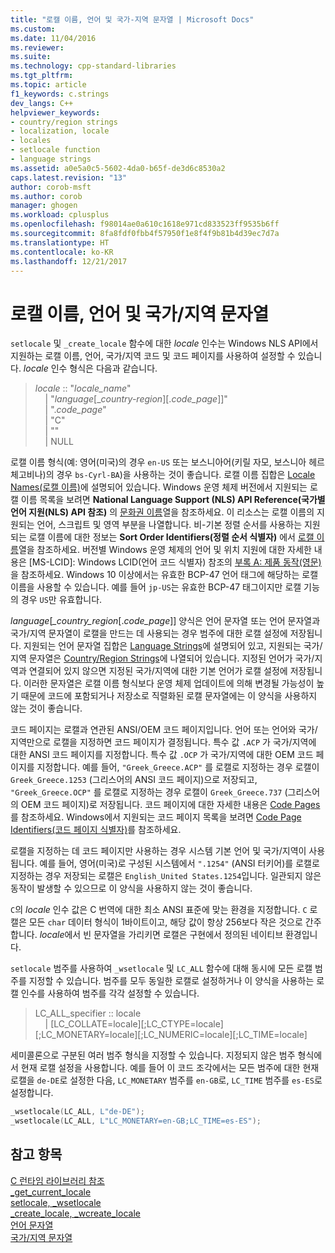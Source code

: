 ```yaml
---
title: "로캘 이름, 언어 및 국가-지역 문자열 | Microsoft Docs"
ms.custom: 
ms.date: 11/04/2016
ms.reviewer: 
ms.suite: 
ms.technology: cpp-standard-libraries
ms.tgt_pltfrm: 
ms.topic: article
f1_keywords: c.strings
dev_langs: C++
helpviewer_keywords:
- country/region strings
- localization, locale
- locales
- setlocale function
- language strings
ms.assetid: a0e5a0c5-5602-4da0-b65f-de3d6c8530a2
caps.latest.revision: "13"
author: corob-msft
ms.author: corob
manager: ghogen
ms.workload: cplusplus
ms.openlocfilehash: f98014ae0a610c1618e971cd833523ff9535b6ff
ms.sourcegitcommit: 8fa8fdf0fbb4f57950f1e8f4f9b81b4d39ec7d7a
ms.translationtype: HT
ms.contentlocale: ko-KR
ms.lasthandoff: 12/21/2017
---
```

# <a name="locale-names-languages-and-countryregion-strings"></a>로캘 이름, 언어 및 국가/지역 문자열
`setlocale` 및 `_create_locale` 함수에 대한 *locale* 인수는 Windows NLS API에서 지원하는 로캘 이름, 언어, 국가/지역 코드 및 코드 페이지를 사용하여 설정할 수 있습니다. *locale* 인수 형식은 다음과 같습니다.  
  
> *locale* :: "*locale_name*"  
&nbsp;&nbsp;&nbsp;&nbsp;| "*language*\[\_*country-region*]\[.*code_page*]]"  
&nbsp;&nbsp;&nbsp;&nbsp;| ".*code_page*"  
&nbsp;&nbsp;&nbsp;&nbsp;| "C"  
&nbsp;&nbsp;&nbsp;&nbsp;| ""  
&nbsp;&nbsp;&nbsp;&nbsp;| NULL  
  
 로캘 이름 형식(예: 영어(미국)의 경우 `en-US` 또는 보스니아어(키릴 자모, 보스니아 헤르체고비나)의 경우 `bs-Cyrl-BA`)을 사용하는 것이 좋습니다. 로캘 이름 집합은 [Locale Names(로캘 이름)](http://msdn.microsoft.com/library/windows/desktop/dd373814.aspx)에 설명되어 있습니다. Windows 운영 체제 버전에서 지원되는 로캘 이름 목록을 보려면 **National Language Support (NLS) API Reference(국가별 언어 지원(NLS) API 참조)** 의 [문화권 이름](https://www.microsoft.com/resources/msdn/goglobal/default.mspx)열을 참조하세요. 이 리소스는 로캘 이름의 지원되는 언어, 스크립트 및 영역 부분을 나열합니다. 비-기본 정렬 순서를 사용하는 지원되는 로캘 이름에 대한 정보는 **Sort Order Identifiers(정렬 순서 식별자)** 에서 [로캘 이름](http://msdn.microsoft.com/library/windows/desktop/dd374060.aspx)열을 참조하세요. 버전별 Windows 운영 체제의 언어 및 위치 지원에 대한 자세한 내용은 [MS-LCID]: Windows LCID(언어 코드 식별자) 참조의 [부록 A: 제품 동작(영문)](http://msdn.microsoft.com/goglobal/bb896001.aspx)을 참조하세요. Windows 10 이상에서는 유효한 BCP-47 언어 태그에 해당하는 로캘 이름을 사용할 수 있습니다. 예를 들어 `jp-US`는 유효한 BCP-47 태그이지만 로캘 기능의 경우 `US`만 유효합니다.  
  
 *language*[*_country_region*[.*code_page*]] 양식은 언어 문자열 또는 언어 문자열과 국가/지역 문자열이 로캘을 만드는 데 사용되는 경우 범주에 대한 로캘 설정에 저장됩니다. 지원되는 언어 문자열 집합은 [Language Strings](../c-runtime-library/language-strings.md)에 설명되어 있고, 지원되는 국가/지역 문자열은 [Country/Region Strings](../c-runtime-library/country-region-strings.md)에 나열되어 있습니다. 지정된 언어가 국가/지역과 연결되어 있지 않으면 지정된 국가/지역에 대한 기본 언어가 로캘 설정에 저장됩니다. 이러한 문자열은 로캘 이름 형식보다 운영 체제 업데이트에 의해 변경될 가능성이 높기 때문에 코드에 포함되거나 저장소로 직렬화된 로캘 문자열에는 이 양식을 사용하지 않는 것이 좋습니다.  
  
 코드 페이지는 로캘과 연관된 ANSI/OEM 코드 페이지입니다. 언어 또는 언어와 국가/지역만으로 로캘을 지정하면 코드 페이지가 결정됩니다. 특수 값 `.ACP` 가 국가/지역에 대한 ANSI 코드 페이지를 지정합니다. 특수 값 `.OCP` 가 국가/지역에 대한 OEM 코드 페이지를 지정합니다. 예를 들어, `"Greek_Greece.ACP"` 를 로캘로 지정하는 경우 로캘이 `Greek_Greece.1253` (그리스어의 ANSI 코드 페이지)으로 저장되고, `"Greek_Greece.OCP"` 를 로캘로 지정하는 경우 로캘이 `Greek_Greece.737` (그리스어의 OEM 코드 페이지)로 저장됩니다. 코드 페이지에 대한 자세한 내용은 [Code Pages](../c-runtime-library/code-pages.md)를 참조하세요. Windows에서 지원되는 코드 페이지 목록을 보려면 [Code Page Identifiers(코드 페이지 식별자)](http://msdn.microsoft.com/library/windows/desktop/dd317756.aspx)를 참조하세요.  
  
 로캘을 지정하는 데 코드 페이지만 사용하는 경우 시스템 기본 언어 및 국가/지역이 사용됩니다. 예를 들어, 영어(미국)로 구성된 시스템에서 `".1254"` (ANSI 터키어)를 로캘로 지정하는 경우 저장되는 로캘은 `English_United States.1254`입니다. 일관되지 않은 동작이 발생할 수 있으므로 이 양식을 사용하지 않는 것이 좋습니다.  
  
`C`의 *locale* 인수 값은 C 번역에 대한 최소 ANSI 표준에 맞는 환경을 지정합니다. `C` 로캘은 모든 `char` 데이터 형식이 1바이트이고, 해당 값이 항상 256보다 작은 것으로 간주합니다. *locale*에서 빈 문자열을 가리키면 로캘은 구현에서 정의된 네이티브 환경입니다.  
  
`setlocale` 범주를 사용하여 `_wsetlocale` 및 `LC_ALL` 함수에 대해 동시에 모든 로캘 범주를 지정할 수 있습니다. 범주를 모두 동일한 로캘로 설정하거나 이 양식을 사용하는 로캘 인수를 사용하여 범주를 각각 설정할 수 있습니다.  
  
> LC_ALL_specifier :: locale  
&nbsp;&nbsp;&nbsp;&nbsp;| [LC_COLLATE=locale][;LC_CTYPE=locale][;LC_MONETARY=locale][;LC_NUMERIC=locale][;LC_TIME=locale]  
  
세미콜론으로 구분된 여러 범주 형식을 지정할 수 있습니다. 지정되지 않은 범주 형식에서 현재 로캘 설정을 사용합니다. 예를 들어 이 코드 조각에서는 모든 범주에 대한 현재 로캘을 `de-DE`로 설정한 다음, `LC_MONETARY` 범주를 `en-GB`로, `LC_TIME` 범주를 `es-ES`로 설정합니다.  
  
```C  
_wsetlocale(LC_ALL, L"de-DE");  
_wsetlocale(LC_ALL, L"LC_MONETARY=en-GB;LC_TIME=es-ES");  
```  
  
## <a name="see-also"></a>참고 항목  
 [C 런타임 라이브러리 참조](../c-runtime-library/c-run-time-library-reference.md)   
 [_get_current_locale](../c-runtime-library/reference/get-current-locale.md)   
 [setlocale, _wsetlocale](../c-runtime-library/reference/setlocale-wsetlocale.md)   
 [_create_locale, _wcreate_locale](../c-runtime-library/reference/create-locale-wcreate-locale.md)   
 [언어 문자열](../c-runtime-library/language-strings.md)   
 [국가/지역 문자열](../c-runtime-library/country-region-strings.md)